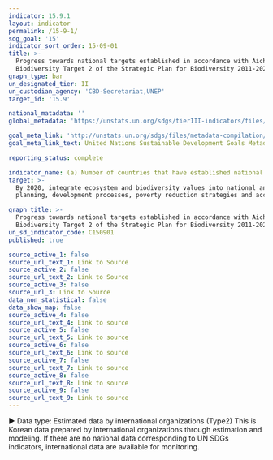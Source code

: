 ```yaml
---
indicator: 15.9.1
layout: indicator
permalink: /15-9-1/
sdg_goal: '15'
indicator_sort_order: 15-09-01
title: >-
  Progress towards national targets established in accordance with Aichi
  Biodiversity Target 2 of the Strategic Plan for Biodiversity 2011-2020
graph_type: bar
un_designated_tier: II
un_custodian_agency: 'CBD-Secretariat,UNEP'
target_id: '15.9'

national_matadata: ''
global_metadata: 'https://unstats.un.org/sdgs/tierIII-indicators/files/Tier3-15-09-01.pdf'

goal_meta_link: 'http://unstats.un.org/sdgs/files/metadata-compilation/Metadata-Goal-15.pdf'
goal_meta_link_text: United Nations Sustainable Development Goals Metadata (pdf 456kB)

reporting_status: complete

indicator_name: (a) Number of countries that have established national targets in accordance with or similar to Aichi Biodiversity Target 2 of the Strategic Plan for Biodiversity 2011-2020 in their National Biodiversity Strategy and Action Plans(NBSAP) and the progress reported towards these targets; (b) Integration of biodiversity into national accounting and reporting systems, defined as implementation of the System of Environmental-Economic Accounting
target: >-
  By 2020, integrate ecosystem and biodiversity values into national and local
  planning, development processes, poverty reduction strategies and accounts

graph_title: >-
  Progress towards national targets established in accordance with Aichi
  Biodiversity Target 2 of the Strategic Plan for Biodiversity 2011-2020
un_sd_indicator_code: C150901
published: true

source_active_1: false
source_url_text_1: Link to Source
source_active_2: false
source_url_text_2: Link to Source
source_active_3: false
source_url_3: Link to Source
data_non_statistical: false
data_show_map: false
source_active_4: false
source_url_text_4: Link to source
source_active_5: false
source_url_text_5: Link to source
source_active_6: false
source_url_text_6: Link to source
source_active_7: false
source_url_text_7: Link to source
source_active_8: false
source_url_text_8: Link to source
source_active_9: false
source_url_text_9: Link to source
---
```

▶ Data type: Estimated data by international organizations (Type2) This is Korean data prepared by international organizations through estimation and modeling. If there are no national data corresponding to UN SDGs indicators, international data are available for monitoring.
